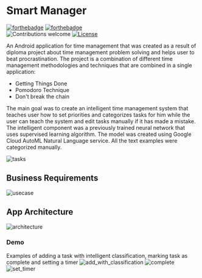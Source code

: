 # Smart Manager
[![forthebadge](https://forthebadge.com/images/badges/built-for-android.svg)](https://forthebadge.com) 
[![forthebadge](https://forthebadge.com/images/badges/made-with-java.svg)](https://forthebadge.com) <br>
![Contributions welcome](https://img.shields.io/badge/contributions-welcome-orange.svg)
[![License](https://img.shields.io/badge/license-MIT-blue.svg)](https://opensource.org/licenses/MIT)

An Android application for time management that was created as a result of diploma project about time management problem solving and helps user to beat procrastination.
The project is a combination of different time management methodologies and techniques that are combined in a single application:
 * Getting Things Done 
 * Pomodoro Technique
 * Don't break the chain
 
The main goal was to create an intelligent time management system that teaches user how to set priorities and categorizes tasks for him while the user can teach the system and edit tasks manually if it has made a mistake. The intelligent component was a previously trained neural network that uses supervised learning algorithm. The model was created using Google Cloud AutoML Natural Language service. All the text examples were categorized manually. 

![tasks](https://user-images.githubusercontent.com/15348166/61200808-511ea900-a6eb-11e9-9e48-0b379f223c7e.png)

## Business Requirements
![usecase](https://user-images.githubusercontent.com/15348166/61199945-79f16f00-a6e8-11e9-9967-5c2716793997.png)

## App Architecture
![architecture](https://user-images.githubusercontent.com/15348166/61200022-c76ddc00-a6e8-11e9-8998-7c273e1ac698.png)

### Demo
Examples of adding a task with intelligent classification, marking task as complete and setting a timer
![add_with_classification](https://user-images.githubusercontent.com/15348166/61201146-47e20c00-a6ec-11e9-8353-35ba1bda587b.gif)
![complete](https://user-images.githubusercontent.com/15348166/61201154-4f091a00-a6ec-11e9-89cc-28d6b1900f82.gif)
![set_timer](https://user-images.githubusercontent.com/15348166/61201156-50d2dd80-a6ec-11e9-92e2-8d26b818d304.gif)
